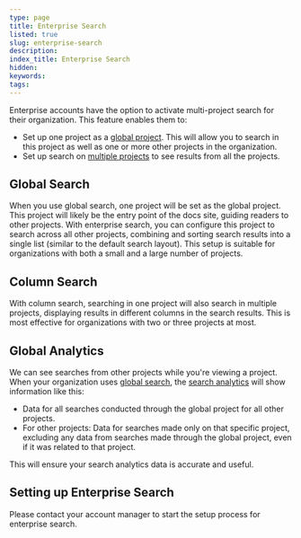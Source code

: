 ```yaml
---
type: page
title: Enterprise Search
listed: true
slug: enterprise-search
description: 
index_title: Enterprise Search
hidden: 
keywords: 
tags: 
---
```


Enterprise accounts have the option to activate multi-project search for their organization. This feature enables them to:

- Set up one project as a [global project](/support-center/enterprise-search#global-search). This will allow you to search in this project as well as one or more other projects in the organization.
- Set up search on [multiple projects](/support-center/enterprise-search#column-search) to see results from all the projects.

## Global Search

When you use global search, one project will be set as the global project. This project will likely be the entry point of the docs site, guiding readers to other projects. With enterprise search, you can configure this project to search across all other projects, combining and sorting search results into a single list (similar to the default search layout). This setup is suitable for organizations with both a small and a large number of projects.

## Column Search

With column search, searching in one project will also search in multiple projects, displaying results in different columns in the search results. This is most effective for organizations with two or three projects at most.

## Global Analytics

We can see searches from other projects while you're viewing a project. When your organization uses [global search](/support-center/enterprise-search#global-search), the [search analytics](/support-center/search-analytics) will show information like this:

- Data for all searches conducted through the global project for all other projects.
- For other projects: Data for searches made only on that specific project, excluding any data from searches made through the global project, even if it was related to that project.

This will ensure your search analytics data is accurate and useful.

## Setting up Enterprise Search

Please contact your account manager to start the setup process for enterprise search.